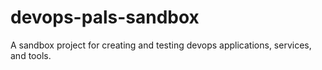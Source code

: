 # devops-pals-sandbox
A sandbox project for creating and testing devops applications, services, and tools.

